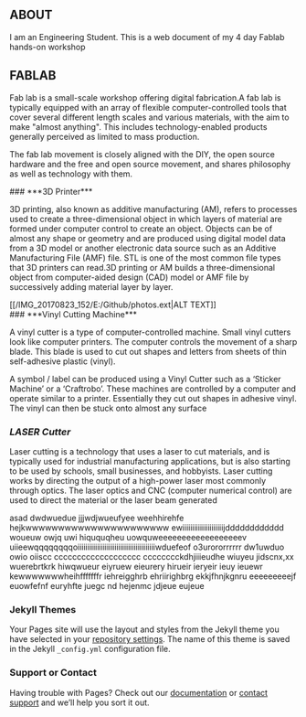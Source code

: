 
## **ABOUT**
I am an Engineering Student. This is a web document of my 4 day Fablab hands-on workshop

## **FABLAB**<br>
<p>Fab lab is a small-scale workshop offering digital fabrication.A fab lab is typically equipped with an array of flexible computer-controlled tools that cover several different length scales and various materials, with the aim to make "almost anything". This includes technology-enabled products generally perceived as limited to mass production.</p>
<p>The fab lab movement is closely aligned with the DIY, the open source hardware and the free and open source movement, and shares philosophy as well as technology with them.</p>
### ***3D Printer***
<p>3D printing, also known as additive manufacturing (AM), refers to processes used to create a three-dimensional object in which layers of material are formed under computer control to create an object. Objects can be of almost any shape or geometry and are produced using digital model data from a 3D model or another electronic data source such as an Additive Manufacturing File (AMF) file. STL is one of the most common file types that 3D printers can read.3D printing or AM builds a three-dimensional object from computer-aided design (CAD) model or AMF file by successively adding material layer by layer.</p>
[[/IMG_20170823_152/E:/Github/photos.ext|ALT TEXT]]<br>
### ***Vinyl Cutting Machine***
<p>A vinyl cutter is a type of computer-controlled machine. Small vinyl cutters look like computer printers. The computer controls the movement of a sharp blade. This blade is used to cut out shapes and letters from sheets of thin self-adhesive plastic (vinyl).

A symbol / label can be produced using a Vinyl Cutter such as a ‘Sticker Machine’ or a ‘Craftrobo’. These machines are controlled by a computer and operate similar to a printer. Essentially they cut out shapes in adhesive vinyl. The vinyl can then be stuck onto almost any surface</p>
### ***LASER Cutter***
<p>Laser cutting is a technology that uses a laser to cut materials, and is typically used for industrial manufacturing applications, but is also starting to be used by schools, small businesses, and hobbyists. Laser cutting works by directing the output of a high-power laser most commonly through optics. The laser optics and CNC (computer numerical control) are used to direct the material or the laser beam generated</p>




asad dwdwuedue jjjwdjwueufyee weehhirehfe  hejkwwwwwwwwwwwwwwwwwwwwww ewiiiiiiiiiiiiiiiiiiiiijdddddddddddd woueuw owjq uwi hiququqheu uowquweeeeeeeeeeeeeeeeeev uiieewqqqqqqqqoiiiiiiiiiiiiiiiiiiiiiiiiiiiiiiiiiiiiiiiiwduefeof o3urororrrrrr dw1uwduo owio oiiscc ccccccccccccccccccc  cccccccckdhjiiieudhe  wiuyeu jidscnx,xx wuerebrtkrk hiwqwueur eiyruew eieurery hirueir ieryeir ieuy ieuewr kewwwwwwwheihfffffffr iehreigghrb ehriirighbrg ekkjfhnjkgnru eeeeeeeeejf euowfefnf euryhfte juegc nd hejenmc jdjeue eujeue 




### Jekyll Themes

Your Pages site will use the layout and styles from the Jekyll theme you have selected in your [repository settings](https://github.com/salwathasveen/salwathasveen.github.io/settings). The name of this theme is saved in the Jekyll `_config.yml` configuration file.

### Support or Contact

Having trouble with Pages? Check out our [documentation](https://help.github.com/categories/github-pages-basics/) or [contact support](https://github.com/contact) and we’ll help you sort it out.
